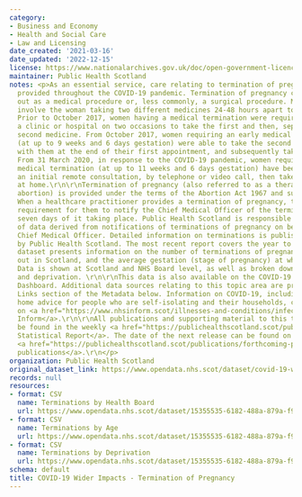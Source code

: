 ```yaml
---
category:
- Business and Economy
- Health and Social Care
- Law and Licensing
date_created: '2021-03-16'
date_updated: '2022-12-15'
license: https://www.nationalarchives.gov.uk/doc/open-government-licence/version/3/
maintainer: Public Health Scotland
notes: <p>As an essential service, care relating to termination of pregnancy has been
  provided throughout the COVID-19 pandemic. Termination of pregnancy can be carried
  out as a medical procedure or, less commonly, a surgical procedure. Medical terminations
  involve the woman taking two different medicines 24-48 hours apart to end her pregnancy.
  Prior to October 2017, women having a medical termination were required to attend
  a clinic or hospital on two occasions to take the first and then, separately, the
  second medicine. From October 2017, women requiring an early medical termination
  (at up to 9 weeks and 6 days gestation) were able to take the second medicine away
  with them at the end of their first appointment, and subsequently take that at home.
  From 31 March 2020, in response to the COVID-19 pandemic, women requiring an early
  medical termination (at up to 11 weeks and 6 days gestation) have been able to have
  an initial remote consultation, by telephone or video call, then take both medicines
  at home.\r\n\r\nTermination of pregnancy (also referred to as a therapeutic or induced
  abortion) is provided under the terms of the Abortion Act 1967 and subsequent regulations.
  When a healthcare practitioner provides a termination of pregnancy, there is a legal
  requirement for them to notify the Chief Medical Officer of the termination within
  seven days of it taking place. Public Health Scotland is responsible for the collation
  of data derived from notifications of terminations of pregnancy on behalf of the
  Chief Medical Officer. Detailed information on terminations is published each year
  by Public Health Scotland. The most recent report covers the year to December 2019.\r\n\r\nThis
  dataset presents information on the number of terminations of pregnancy carried
  out in Scotland, and the average gestation (stage of pregnancy) at which they occurred.
  Data is shown at Scotland and NHS Board level, as well as broken down by age group
  and deprivation. \r\n\r\nThis data is also available on the COVID-19 Wider Impact
  Dashboard. Additional data sources relating to this topic area are provided in the
  Links section of the Metadata below. Information on COVID-19, including stay at
  home advice for people who are self-isolating and their households, can be found
  on <a href="https://www.nhsinform.scot/illnesses-and-conditions/infections-and-poisoning/coronavirus-covid-19#stay-at-home-advice">NHS
  Inform</a>.\r\n\r\nAll publications and supporting material to this topic area can
  be found in the weekly <a href="https://publichealthscotland.scot/publications/covid-19-statistical-report/">COVID-19
  Statistical Report</a>. The date of the next release can be found on our list of
  <a href="https://publichealthscotland.scot/publications/forthcoming-publications/">forthcoming
  publications</a>.\r\n</p>
organization: Public Health Scotland
original_dataset_link: https://www.opendata.nhs.scot/dataset/covid-19-wider-impacts-termination-of-pregnancy
records: null
resources:
- format: CSV
  name: Terminations by Health Board
  url: https://www.opendata.nhs.scot/dataset/15355535-6182-488a-879a-f9f612573173/resource/5a00501e-b78a-40d6-b3e1-d77508866b9c/download/terminations_preg_hb_20221207.csv
- format: CSV
  name: Terminations by Age
  url: https://www.opendata.nhs.scot/dataset/15355535-6182-488a-879a-f9f612573173/resource/f2276117-8605-48b2-ae6f-68f3fb2d6b92/download/terminations_preg_age_20221207.csv
- format: CSV
  name: Terminations by Deprivation
  url: https://www.opendata.nhs.scot/dataset/15355535-6182-488a-879a-f9f612573173/resource/085c1c13-29ea-4ce3-8a46-798a011970b3/download/terminations_preg_simd_20221207.csv
schema: default
title: COVID-19 Wider Impacts - Termination of Pregnancy
---
```


